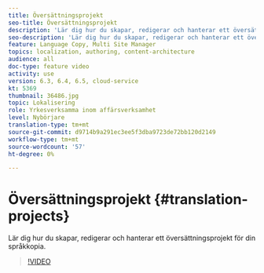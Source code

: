 ```yaml
---
title: Översättningsprojekt
seo-title: Översättningsprojekt
description: 'Lär dig hur du skapar, redigerar och hanterar ett översättningsprojekt för din språkkopia. '
seo-description: 'Lär dig hur du skapar, redigerar och hanterar ett översättningsprojekt för din språkkopia.  '
feature: Language Copy, Multi Site Manager
topics: localization, authoring, content-architecture
audience: all
doc-type: feature video
activity: use
version: 6.3, 6.4, 6.5, cloud-service
kt: 5369
thumbnail: 36486.jpg
topic: Lokalisering
role: Yrkesverksamma inom affärsverksamhet
level: Nybörjare
translation-type: tm+mt
source-git-commit: d9714b9a291ec3ee5f3dba9723de72bb120d2149
workflow-type: tm+mt
source-wordcount: '57'
ht-degree: 0%

---
```



# Översättningsprojekt {#translation-projects}

Lär dig hur du skapar, redigerar och hanterar ett översättningsprojekt för din språkkopia.

>[!VIDEO](https://video.tv.adobe.com/v/36486?quality=12&learn=on)
